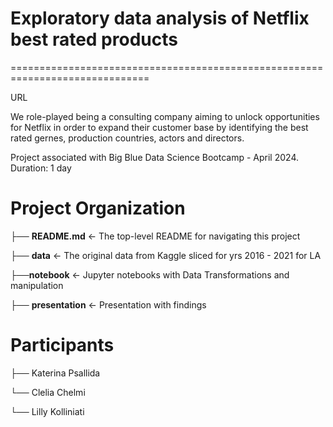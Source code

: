 # Exploratory data analysis of Netflix best rated products 

==============================================================================

URL 

We role-played being a consulting company aiming to unlock opportunities for Netflix in order to expand their customer base by identifying the best rated gernes, production countries, actors and directors.

Project associated with Big Blue Data Science Bootcamp - April 2024. Duration: 1 day


# Project Organization

├── **README.md**                   <- The top-level README for navigating this project

├── **data**                        <- The original data from Kaggle sliced for yrs 2016 - 2021 for LA

├──**notebook**                     <- Jupyter notebooks with Data Transformations and manipulation

├── **presentation**                <- Presentation with findings


# Participants

├── Katerina Psallida 

└── Clelia Chelmi 

└── Lilly Kolliniati



